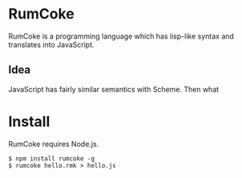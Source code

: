 RumCoke
=======

RumCoke is a programming language which has lisp-like syntax and translates into JavaScript.

Idea
----

JavaScript has fairly similar semantics with Scheme.
Then what 

Install
=======

RumCoke requires Node.js.

    $ npm install rumcoke -g
    $ rumcoke hello.rmk > hello.js
